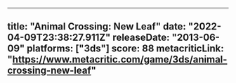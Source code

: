 
---
title: "Animal Crossing: New Leaf"
date: "2022-04-09T23:38:27.911Z"
releaseDate: "2013-06-09"
platforms: ["3ds"]
score: 88
metacriticLink: "https://www.metacritic.com/game/3ds/animal-crossing-new-leaf"
---

